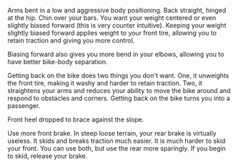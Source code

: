 Arms bent in a low and aggressive body positioning. Back straight, hinged at the hip. Chin over your bars. You want your weight centered or even slightly biased forward (this is very counter intuitive). Keeping your weight slightly biased forward applies weight to your front tire, allowing you to retain traction and giving you more control.

Biasing forward also gives you more bend in your elbows, allowing you to have better bike-body separation.

Getting back on the bike does two things you don't want. One, it unweights the front tire, making it washy and harder to retain traction. Two, it straightens your arms and reduces your ability to move the bike around and respond to obstacles and corners. Getting back on the bike turns you into a passenger.

Front heel dropped to brace against the slope.

Use more front brake. In steep loose terrain, your rear brake is virtually useless. It skids and breaks traction much easier. It is much harder to skid your front. You can use both, but use the rear more sparingly. If you begin to skid, release your brake.
